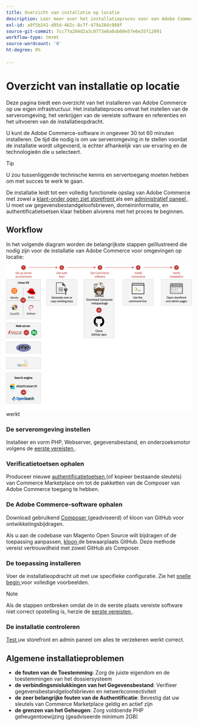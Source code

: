 ```yaml
---
title: Overzicht van installatie op locatie
description: Leer meer over het installatieproces voor een Adobe Commerce-uitrol op locatie.
exl-id: a9f5b241-d05d-462c-8c7f-479a264c988f
source-git-commit: 7cc77a204d2a3c0773e6a0ab60e57e6e35f12091
workflow-type: tm+mt
source-wordcount: '0'
ht-degree: 0%

---
```



# Overzicht van installatie op locatie

Deze pagina biedt een overzicht van het installeren van Adobe Commerce op uw eigen infrastructuur. Het installatieproces omvat het instellen van de serveromgeving, het verkrijgen van de vereiste software en referenties en het uitvoeren van de installatieopdracht.

U kunt de Adobe Commerce-software in ongeveer 30 tot 60 minuten installeren. De tijd die nodig is om uw serveromgeving in te stellen voordat de installatie wordt uitgevoerd, is echter afhankelijk van uw ervaring en de technologieën die u selecteert.

>[!TIP]
>
>U zou tussenliggende technische kennis en servertoegang moeten hebben om met succes te werk te gaan.

De installatie leidt tot een volledig functionele opslag van Adobe Commerce met zowel a [ klant-onder ogen ziet storefront ](https://experienceleague.adobe.com/en/docs/commerce-admin/start/storefront/storefront) als een [ administratief paneel ](https://experienceleague.adobe.com/en/docs/commerce-admin/start/admin/admin). U moet uw gegevensbestandgeloofsbrieven, domeininformatie, en authentificatietoetsen klaar hebben alvorens met het proces te beginnen.

## Workflow

In het volgende diagram worden de belangrijkste stappen geïllustreerd die nodig zijn voor de installatie van Adobe Commerce voor omgevingen op locatie:

![ hoe de installatie ](../assets/installation/on-premises-install.drawio.svg) werkt

### De serveromgeving instellen

Installeer en vorm PHP, Webserver, gegevensbestand, en onderzoeksmotor volgens de [ eerste vereisten ](prerequisites/overview.md).

### Verificatietoetsen ophalen

Produceer nieuwe [ authentificatietoetsen ](prerequisites/authentication-keys.md) (of kopieer bestaande sleutels) van Commerce Marketplace om tot de pakketten van de Composer van Adobe Commerce toegang te hebben.

### De Adobe Commerce-software ophalen

Download gebruikend [ Composer ](prerequisites/commerce.md) (geadviseerd) of kloon van GitHub voor ontwikkelingsbijdragen.

Als u aan de codebase van Magento Open Source wilt bijdragen of de toepassing aanpassen, [ kloon ](https://developer.adobe.com/commerce/contributor/guides/install/clone-repository/) de bewaarplaats GitHub. Deze methode vereist vertrouwdheid met zowel GitHub als Composer.

### De toepassing installeren

Voer de installatieopdracht uit met uw specifieke configuratie. Zie het [ snelle begin ](composer.md) voor volledige voorbeelden.

>[!NOTE]
>
>Als de stappen ontbreken omdat de in de eerste plaats vereiste software niet correct opstelling is, herzie de [ eerste vereisten ](prerequisites/overview.md).

### De installatie controleren

[ Test ](next-steps/verify.md) uw storefront en admin paneel om alles te verzekeren werkt correct.

## Algemene installatieproblemen

- **de fouten van de Toestemming**: Zorg de juiste eigendom en de toestemmingen van het dossiersysteem
- **de verbindingsmislukkingen van het Gegevensbestand**: Verifieer gegevensbestandgeloofsbrieven en netwerkconnectiviteit
- **de zeer belangrijke fouten van de Authentificatie**: Bevestig dat uw sleutels van Commerce Marketplace geldig en actief zijn
- **de grenzen van het Geheugen**: Zorg voldoende PHP geheugentoewijzing (geadviseerde minimum 2GB)
